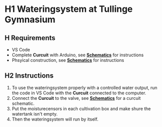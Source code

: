 # H1 Wateringsystem at Tullinge Gymnasium

## H Requirements
* VS Code
* Complete **Curcuit** with Arduino, see [**Schematics**](https://github.com/tullinge/watering-system/blob/master/Schematics) for instructions
* Phsyical construction, see [**Schematics**](https://github.com/tullinge/watering-system/blob/master/Schematics) for instructions

## H2 Instructions
1. To use the wateringsystem properly with a controlled water output, run the code in VS Code with the **Curcuit** connected to the computer.
2. Connect the **Curcuit** to the valve, see [**Schematics**](https://github.com/tullinge/watering-system/blob/master/Schematics) for a curcuit schematic.
3. Put the moisturecensors in each cultivation box and make shure the watertank isn't empty.
4. Then the wateringsystem will run by itself.
